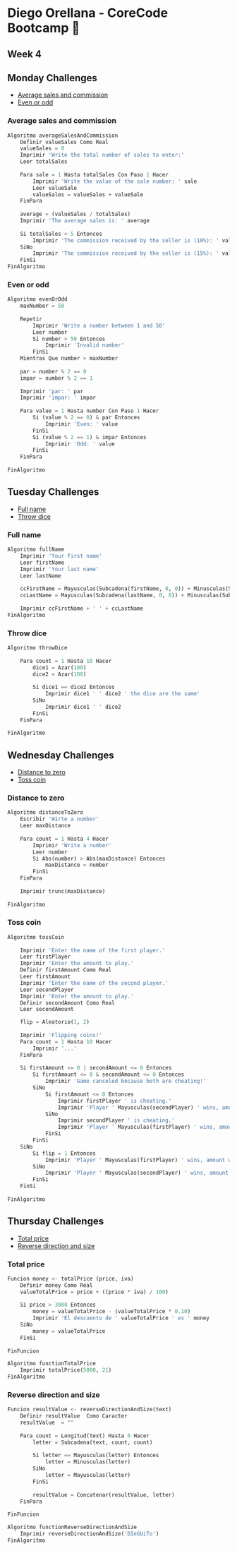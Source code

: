 # Diego Orellana - CoreCode Bootcamp 🚀
## Week 4
## Monday Challenges
- [Average sales and commission](https://github.com/DiegoMGE/core-code-from-scratch-readme-week-4/blob/main/README.md#average-sales-and-commission)
- [Even or odd](https://github.com/DiegoMGE/core-code-from-scratch-readme-week-4/blob/main/README.md#even-or-odd)

### Average sales and commission
```python
Algoritmo averageSalesAndCommission
	Definir valueSales Como Real
	valueSales = 0
	Imprimir 'Write the total number of sales to enter:'
	Leer totalSales
	
	Para sale = 1 Hasta totalSales Con Paso 1 Hacer
		Imprimir 'Write the value of the sale number: ' sale
		Leer valueSale
		valueSales = valueSales + valueSale
	FinPara
	
	average = (valueSales / totalSales)
	Imprimir 'The average sales is: ' average
	
	Si totalSales < 5 Entonces
		Imprimir 'The commission received by the seller is (10%): ' valueSales * 0.10
	SiNo
		Imprimir 'The commission received by the seller is (15%): ' valueSales * 0.15
	FinSi
FinAlgoritmo
```

### Even or odd
```python
Algoritmo evenOrOdd
	maxNumber = 50
	
	Repetir
		Imprimir 'Write a number between 1 and 50'
		Leer number
		Si number > 50 Entonces
			Imprimir 'Invalid number'
		FinSi
	Mientras Que number > maxNumber
	
	par = number % 2 == 0
	impar = number % 2 == 1
	
	Imprimir 'par: ' par
	Imprimir 'impar: ' impar
	
	Para value = 1 Hasta number Con Paso 1 Hacer
		Si (value % 2 == 0) & par Entonces
			Imprimir 'Even: ' value
		FinSi
		Si (value % 2 == 1) & impar Entonces
			Imprimir 'Odd: ' value
		FinSi
	FinPara
	
FinAlgoritmo
```

## Tuesday Challenges
- [Full name](https://github.com/DiegoMGE/core-code-from-scratch-readme-week-4/blob/main/README.md#full-name)
- [Throw dice](https://github.com/DiegoMGE/core-code-from-scratch-readme-week-4/blob/main/README.md#throw-dice)

### Full name
```python
Algoritmo fullName
	Imprimir 'Your first name'
	Leer firstName
	Imprimir 'Your last name'
	Leer lastName
	
	ccFirstName = Mayusculas(Subcadena(firstName, 0, 0)) + Minusculas(Subcadena(firstName, 1, Longitud(firstName) - 1))
	ccLastName = Mayusculas(Subcadena(lastName, 0, 0)) + Minusculas(Subcadena(lastName, 1, Longitud(lastName) - 1))
	
	Imprimir ccFirstName + ' ' + ccLastName
FinAlgoritmo
```

### Throw dice
```python
Algoritmo throwDice
		
	Para count = 1 Hasta 10 Hacer
		dice1 = Azar(100)
		dice2 = Azar(100)
		
		Si dice1 == dice2 Entonces
			Imprimir dice1 ' ' dice2 ' the dice are the same'
		SiNo
			Imprimir dice1 ' ' dice2
		FinSi
	FinPara
	
FinAlgoritmo
```

## Wednesday Challenges
- [Distance to zero](https://github.com/DiegoMGE/core-code-from-scratch-readme-week-4/blob/main/README.md#distance-to-zero)
- [Toss coin](https://github.com/DiegoMGE/core-code-from-scratch-readme-week-4/blob/main/README.md#toss-coin)

### Distance to zero
```python
Algoritmo distanceToZero
	Escribir 'Wirte a number'
	Leer maxDistance
	
	Para count = 1 Hasta 4 Hacer
		Imprimir 'Write a number'
		Leer number
		Si Abs(number) > Abs(maxDistance) Entonces
			maxDistance = number
		FinSi
	FinPara
	
	Imprimir trunc(maxDistance)
	
FinAlgoritmo
```

### Toss coin
```python
Algoritmo tossCoin
	
	Imprimir 'Enter the name of the first player.'
	Leer firstPlayer
	Imprimir 'Enter the amount to play.'
	Definir firstAmount Como Real
	Leer firstAmount
	Imprimir 'Enter the name of the second player.'
	Leer secondPlayer
	Imprimir 'Enter the amount to play.'
	Definir secondAmount Como Real
	Leer secondAmount

	flip = Aleatorio(1, 2)
	
	Imprimir 'Flipping coins!'
	Para count = 1 Hasta 10 Hacer
		Imprimir '...'
	FinPara
	
	Si firstAmount <= 0 | secondAmount <= 0 Entonces
		Si firstAmount <= 0 & secondAmount <= 0 Entonces
			Imprimir 'Game canceled because both are cheating!'
		SiNo
			Si firstAmount <= 0 Entonces
				Imprimir firstPlayer ' is cheating.'
				Imprimir 'Player ' Mayusculas(secondPlayer) ' wins, amount won: ' secondAmount
			SiNo
				Imprimir secondPlayer ' is cheating.'
				Imprimir 'Player ' Mayusculas(firstPlayer) ' wins, amount won: ' firstAmount
			FinSi
		FinSi
	SiNo 
		Si flip = 1 Entonces
			Imprimir 'Player ' Mayusculas(firstPlayer) ' wins, amount won: ' firstAmount
		SiNo
			Imprimir 'Player ' Mayusculas(secondPlayer) ' wins, amount won: ' secondAmount
		FinSi
	FinSi
	
FinAlgoritmo
```

## Thursday Challenges
- [Total price]()
- [Reverse direction and size]()

### Total price
```python
Funcion money <- totalPrice (price, iva)
	Definir money Como Real
	valueTotalPrice = price + ((price * iva) / 100)
	
	Si price > 3000 Entonces
		money = valueTotalPrice - (valueTotalPrice * 0.10)
		Imprimir 'El descuento de ' valueTotalPrice ' es ' money
	SiNo
		money = valueTotalPrice
	FinSi
	
FinFuncion

Algoritmo functionTotalPrice
	Imprimir totalPrice(5000, 21)
FinAlgoritmo
```

### Reverse direction and size
```python
Funcion resultValue <- reverseDirectionAndSize(text)
	Definir resultValue  Como Caracter
	resultValue  = ""
	
	Para count = Longitud(text) Hasta 0 Hacer
		letter = Subcadena(text, count, count)
		
		Si letter == Mayusculas(letter) Entonces
			letter = Minusculas(letter) 
		SiNo
			letter = Mayusculas(letter)
		FinSi
		
		resultValue = Concatenar(resultValue, letter)
	FinPara
	
FinFuncion

Algoritmo functionReverseDirectionAndSize
	Imprimir reverseDirectionAndSize('DIeGUiTo')
FinAlgoritmo
```
